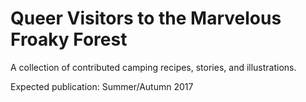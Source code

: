 # Queer Visitors to the Marvelous Froaky Forest

A collection of contributed camping recipes, stories, and illustrations.

Expected publication: Summer/Autumn 2017
